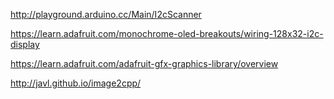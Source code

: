 http://playground.arduino.cc/Main/I2cScanner

https://learn.adafruit.com/monochrome-oled-breakouts/wiring-128x32-i2c-display

https://learn.adafruit.com/adafruit-gfx-graphics-library/overview

http://javl.github.io/image2cpp/